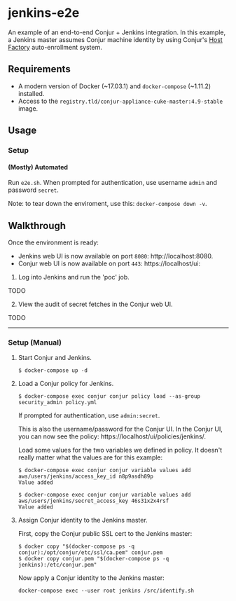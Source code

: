 # jenkins-e2e

An example of an end-to-end Conjur + Jenkins integration.
In this example, a Jenkins master assumes Conjur machine identity
by using Conjur's [Host Factory](https://developer.conjur.net/reference/services/host_factory/) auto-enrollment system.

## Requirements

* A modern version of Docker (~17.03.1) and `docker-compose` (~1.11.2) installed.
* Access to the `registry.tld/conjur-appliance-cuke-master:4.9-stable` image.

## Usage

### Setup

#### (Mostly) Automated

Run `e2e.sh`. When prompted for authentication, use username `admin` and password `secret`.

Note: to tear down the enviroment, use this: `docker-compose down -v`.

## Walkthrough

Once the environment is ready:
- Jenkins web UI is now available on port `8080`: http://localhost:8080.
- Conjur web UI is now available on port `443`: https://localhost/ui:

1. Log into Jenkins and run the 'poc' job.

TODO

2. View the audit of secret fetches in the Conjur web UI.

TODO

---

### Setup (Manual)

1. Start Conjur and Jenkins.

    ```sh-session
    $ docker-compose up -d
    ```

2. Load a Conjur policy for Jenkins.

    ```sh-session
    $ docker-compose exec conjur conjur policy load --as-group security_admin policy.yml
    ```

    If prompted for authentication, use `admin:secret`.

    This is also the username/password for the Conjur UI.
    In the Conjur UI, you can now see the policy: https://localhost/ui/policies/jenkins/.

    Load some values for the two variables we defined in policy.
    It doesn't really matter what the values are for this example:

    ```sh-session
    $ docker-compose exec conjur conjur variable values add aws/users/jenkins/access_key_id n8p9asdh89p
    Value added

    $ docker-compose exec conjur conjur variable values add aws/users/jenkins/secret_access_key 46s31x2x4rsf
    Value added
    ```

3. Assign Conjur identity to the Jenkins master.

    First, copy the Conjur public SSL cert to the Jenkins master:

    ```sh-session
    $ docker copy "$(docker-compose ps -q conjur):/opt/conjur/etc/ssl/ca.pem" conjur.pem
    $ docker copy conjur.pem "$(docker-compose ps -q jenkins):/etc/conjur.pem"
    ```

    Now apply a Conjur identity to the Jenkins master:

    ```sh-session
    docker-compose exec --user root jenkins /src/identify.sh
    ```

